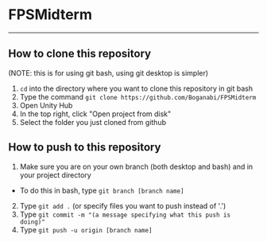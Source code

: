 # FPSMidterm

---

## How to clone this repository
(NOTE: this is for using git bash, using git desktop is simpler)
1. `cd` into the directory where you want to clone this repository in git bash
2. Type the command `git clone https://github.com/Boganabi/FPSMidterm`
3. Open Unity Hub
4. In the top right, click "Open project from disk"
5. Select the folder you just cloned from github

## How to push to this repository
1. Make sure you are on your own branch (both desktop and bash) and in your project directory
- To do this in bash, type `git branch [branch name]`
2. Type `git add .` (or specify files you want to push instead of '.')
3. Type `git commit -m "(a message specifying what this push is doing)"`
4. Type `git push -u origin [branch name]`